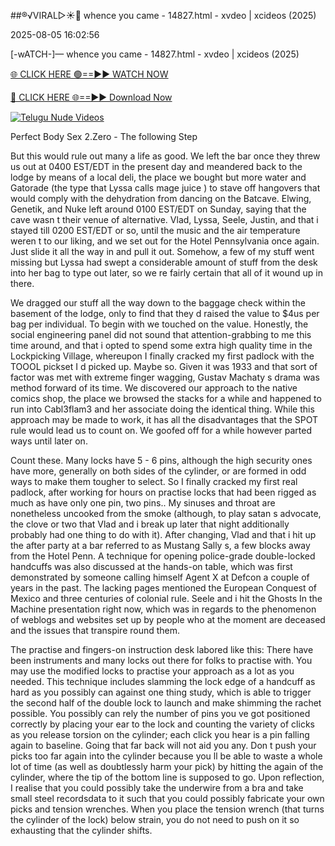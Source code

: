 ##®️√VIRAL▷☀️👄    whence you came - 14827.html - xvdeo &#124; xcideos (2025)

2025-08-05 16:02:56



[-wATCH-]—    whence you came - 14827.html - xvdeo &#124; xcideos (2025)

[🌐 CLICK HERE 🟢==►► WATCH NOW](https://www.youtucams.com/tracking/githubcom)

[🔴 CLICK HERE 🌐==►► Download Now](https://www.youtucams.com/tracking/githubcom)

[![Telugu Nude Videos](https://i.imgur.com/dJHk4Zq.gif)](https://www.youtucams.com/tracking/githubcom)



Perfect Body Sex 2.Zero - The following Step

But this would rule out many a life as good. We left the bar once they threw us out at 0400 EST/EDT in the present day and meandered back to the lodge by means of a local deli, the place we bought but more water and Gatorade (the type that Lyssa calls  mage juice ) to stave off hangovers that would comply with the dehydration from dancing on the Batcave. Elwing, Genetik, and Nuke left around 0100 EST/EDT on Sunday, saying that the  cave wasn t their venue of alternative. Vlad, Lyssa, Seele, Justin, and that i stayed till 0200 EST/EDT or so, until the music and the air temperature weren t to our liking, and we set out for the Hotel Pennsylvania once again. Just slide it all the way in and pull it out. Somehow, a few of my stuff went missing but Lyssa had swept a considerable amount of stuff from the desk into her bag to type out later, so we re fairly certain that all of it wound up in there.

We dragged our stuff all the way down to the baggage check within the basement of the lodge, only to find that they d raised the value to $4us per bag per individual. To begin with we touched on the value. Honestly, the social engineering panel did not sound that attention-grabbing to me this time around, and that i opted to spend some extra high quality time in the Lockpicking Village, whereupon I finally cracked my first padlock with the TOOOL pickset I d picked up. Maybe so. Given it was 1933 and that sort of factor was met with extreme finger wagging, Gustav Machaty s drama was method forward of its time. We discovered our approach to the native comics shop, the place we browsed the stacks for a while and happened to run into Cabl3flam3 and her associate doing the identical thing. While this approach may be made to work, it has all the disadvantages that the SPOT rule would lead us to count on. We goofed off for a while however parted ways until later on.

Count these. Many locks have 5 - 6 pins, although the high security ones have more, generally on both sides of the cylinder, or are formed in odd ways to make them tougher to select. So I finally cracked my first real padlock, after working for hours on practise locks that had been rigged as much as have only one pin, two pins.. My sinuses and throat are nonetheless uncooked from the smoke (although, to play satan s advocate, the clove or two that Vlad and i break up later that night additionally probably had one thing to do with it). After changing, Vlad and that i hit up the after party at a bar referred to as Mustang Sally s, a few blocks away from the Hotel Penn. A technique for opening police-grade double-locked handcuffs was also discussed at the hands-on table, which was first demonstrated by someone calling himself Agent X at Defcon a couple of years in the past. The lacking pages mentioned the European Conquest of Mexico and three centuries of colonial rule. Seele and i hit the Ghosts In the Machine presentation right now, which was in regards to the phenomenon of weblogs and websites set up by people who at the moment are deceased and the issues that transpire round them.

The practise and fingers-on instruction desk labored like this: There have been instruments and many locks out there for folks to practise with. You may use the modified locks to practise your approach as a lot as you needed. This technique includes slamming the lock edge of a handcuff as hard as you possibly can against one thing study, which is able to trigger the second half of the double lock to launch and make shimming the rachet possible. You possibly can rely the number of pins you ve got positioned correctly by placing your ear to the lock and counting the variety of clicks as you release torsion on the cylinder; each click you hear is a pin falling again to baseline. Going that far back will not aid you any. Don t push your picks too far again into the cylinder because you ll be able to waste a whole lot of time (as well as doubtlessly harm your pick) by hitting the again of the cylinder, where the tip of the bottom line is supposed to go. Upon reflection, I realise that you could possibly take the underwire from a bra and take small steel recordsdata to it such that you could possibly fabricate your own picks and tension wrenches. When you place the tension wrench (that turns the cylinder of the lock) below strain, you do not need to push on it so exhausting that the cylinder shifts.